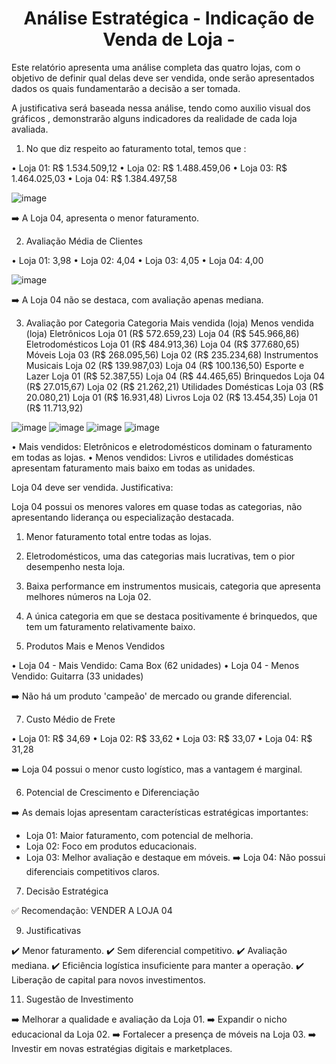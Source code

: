 <h1 align="center"> Análise Estratégica  - Indicação de Venda de Loja - </h1> 

Este relatório apresenta uma análise completa das quatro lojas, com o objetivo de definir qual delas deve ser vendida, onde serão apresentados dados os quais fundamentarão a decisão a ser tomada. 

A justificativa será baseada nessa análise, tendo como auxilio visual dos gráficos , demonstrarão alguns indicadores da realidade de cada loja avaliada.

1)	No que diz respeito ao faturamento total, temos que :
   
 • Loja 01: R$ 1.534.509,12
 • Loja 02: R$ 1.488.459,06
 • Loja 03: R$ 1.464.025,03
 • Loja 04: R$ 1.384.497,58

![image](https://github.com/user-attachments/assets/be9992f3-f64b-47fc-b4ad-212d6effa34d)

➡️ A Loja 04, apresenta o menor faturamento.

2) Avaliação Média de Clientes
   
• Loja 01: 3,98
• Loja 02: 4,04
• Loja 03: 4,05
• Loja 04: 4,00

![image](https://github.com/user-attachments/assets/838eb988-1e96-4c81-8b58-071a9df1b2c4)

➡️ A Loja 04 não se destaca, com avaliação apenas mediana.

3. Avaliação por Categoria
Categoria	                          Mais vendida (loja)       Menos vendida (loja)
Eletrônicos	                    Loja 01 (R$ 572.659,23)	    Loja 04 (R$ 545.966,86)
Eletrodomésticos	              Loja 01 (R$ 484.913,36)	    Loja 04 (R$ 377.680,65)
Móveis	                        Loja 03 (R$ 268.095,56)    	Loja 02 (R$ 235.234,68)
Instrumentos Musicais         	Loja 02 (R$ 139.987,03)	    Loja 04 (R$ 100.136,50)
Esporte e Lazer	                Loja 01 (R$ 52.387,55)	    Loja 04 (R$ 44.465,65)
Brinquedos	                    Loja 04 (R$ 27.015,67)    	Loja 02 (R$ 21.262,21)
Utilidades Domésticas         	Loja 03 (R$ 20.080,21)	    Loja 01 (R$ 16.931,48)
Livros	                        Loja 02 (R$ 13.454,35)    	Loja 01 (R$ 11.713,92)

![image](https://github.com/user-attachments/assets/fd12c4de-b33e-4e51-a6d8-7f6f674326f8)
![image](https://github.com/user-attachments/assets/d3cd2d38-4de5-4bf8-b790-6d77f5bc4644)
![image](https://github.com/user-attachments/assets/3fd0c0ec-7703-4d3d-9304-1028d23a96f5)
![image](https://github.com/user-attachments/assets/93975818-85b6-4857-bfd4-5b4d757a37d1)


•	Mais vendidos: Eletrônicos e eletrodomésticos dominam o faturamento em todas as lojas.
•	Menos vendidos: Livros e utilidades domésticas apresentam faturamento mais baixo em todas as unidades.

Loja 04 deve ser vendida. Justificativa:

Loja 04 possui os menores valores em quase todas as categorias, não apresentando liderança ou especialização destacada.

1.	Menor faturamento total entre todas as lojas.
2.	Eletrodomésticos, uma das categorias mais lucrativas, tem o pior desempenho nesta loja.
3.	Baixa performance em instrumentos musicais, categoria que apresenta melhores números na Loja 02.
4.	A única categoria em que se destaca positivamente é brinquedos, que tem um faturamento relativamente baixo.

5. Produtos Mais e Menos Vendidos
   
• Loja 04 - Mais Vendido: Cama Box (62 unidades)
• Loja 04 - Menos Vendido: Guitarra (33 unidades)

➡️ Não há um produto 'campeão' de mercado ou grande diferencial.

7.	Custo Médio de Frete
   
• Loja 01: R$ 34,69
• Loja 02: R$ 33,62
• Loja 03: R$ 33,07
• Loja 04: R$ 31,28

➡️ Loja 04 possui o menor custo logístico, mas a vantagem é marginal.

6. Potencial de Crescimento e Diferenciação
   
➡️ As demais lojas apresentam características estratégicas importantes:
- Loja 01: Maior faturamento, com potencial de melhoria.
- Loja 02: Foco em produtos educacionais.
- Loja 03: Melhor avaliação e destaque em móveis.
➡️ Loja 04: Não possui diferenciais competitivos claros.

7. Decisão Estratégica
   
✅ Recomendação: VENDER A LOJA 04

9.	Justificativas
    
✔️ Menor faturamento.
✔️ Sem diferencial competitivo.
✔️ Avaliação mediana.
✔️ Eficiência logística insuficiente para manter a operação.
✔️ Liberação de capital para novos investimentos.

11. Sugestão de Investimento
    
➡️ Melhorar a qualidade e avaliação da Loja 01.
➡️ Expandir o nicho educacional da Loja 02.
➡️ Fortalecer a presença de móveis na Loja 03.
➡️ Investir em novas estratégias digitais e marketplaces.






